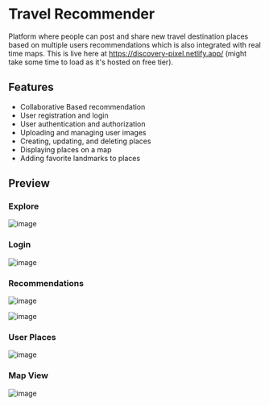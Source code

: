 # Travel Recommender
Platform where people can post and share new travel destination places based on multiple users recommendations which is also integrated with real time maps.
This is live here at https://discovery-pixel.netlify.app/ (might take some time to load as it's hosted on free tier).

## Features
- Collaborative Based recommendation
- User registration and login
- User authentication and authorization
- Uploading and managing user images
- Creating, updating, and deleting places
- Displaying places on a map
- Adding favorite landmarks to places

## Preview

### Explore
![image](https://github.com/user-attachments/assets/c037bc1c-7669-4f6e-83c3-052c537e2d89)


### Login
![image](https://github.com/sskanda/discoverPixel/assets/57634365/29fbd0e2-6134-4631-b29d-74dc0c1f4502)


### Recommendations
![image](https://github.com/user-attachments/assets/e4c9b2ac-c0b7-4cc0-8f83-ececaca829ea)

![image](https://github.com/user-attachments/assets/b331ea4c-146c-4f38-9249-bf00fa7eaf86)


### User Places
![image](https://github.com/sskanda/discoverPixel/assets/57634365/ed58c2a7-b9cc-4fb5-9cd0-11e2c245b25c)


### Map View
![image](https://github.com/sskanda/discoverPixel/assets/57634365/5f1bd6ac-2261-45c5-b8c8-b842d480a2ad)



